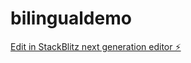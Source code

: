 # bilingualdemo

[Edit in StackBlitz next generation editor ⚡️](https://stackblitz.com/~/github.com/michaelattoh/bilingualdemo)